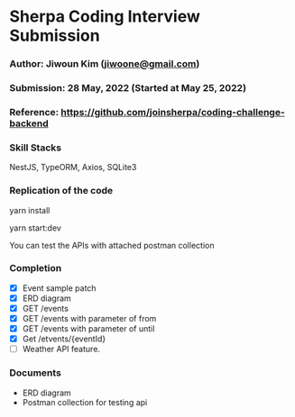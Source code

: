 # Sherpa Coding Interview Submission

### Author: Jiwoun Kim (jiwoone@gmail.com)
### Submission: 28 May, 2022 (Started at May 25, 2022)

### Reference: https://github.com/joinsherpa/coding-challenge-backend

### Skill Stacks
  NestJS, TypeORM, Axios, SQLite3


### Replication of the code
  yarn install

  yarn start:dev

  You can test the APIs with attached postman collection
  
### Completion
  - [x] Event sample patch 
  - [x] ERD diagram
  - [x] GET /events 
  - [x] GET /events with parameter of from
  - [x] GET /events with parameter of until
  - [x] Get /etvents/{eventId}  
  - [ ] Weather API feature.
### Documents
  - ERD diagram
  - Postman collection for testing api
